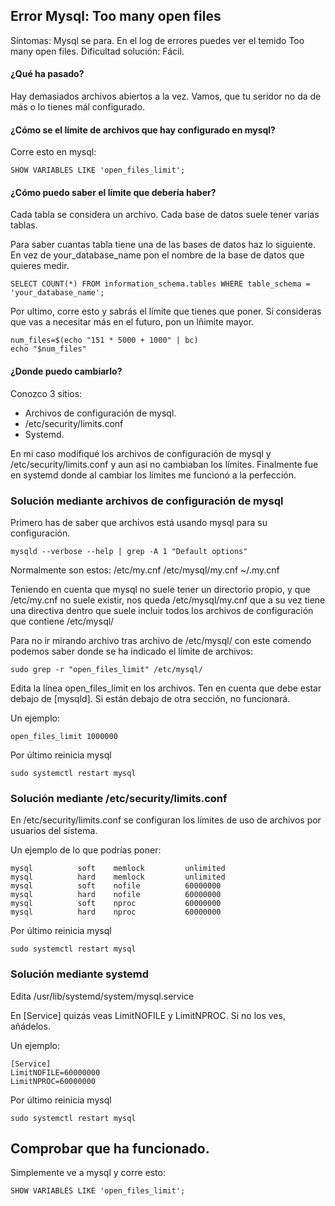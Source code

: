 ## Error Mysql: Too many open files

Síntomas: Mysql se para. En el log de errores puedes ver el temido Too many open files.
Dificultad solución: Fácil.

#### ¿Qué ha pasado?
Hay demasiados archivos abiertos a la vez. Vamos, que tu seridor no da de más o lo tienes mál configurado.

#### ¿Cómo se el límite de archivos que hay configurado en mysql?
Corre esto en mysql:
```
SHOW VARIABLES LIKE 'open_files_limit';
```

#### ¿Cómo puedo saber el límite que debería haber?
Cada tabla se considera un archivo. Cada base de datos suele tener varias tablas.

Para saber cuantas tabla tiene una de las bases de datos haz lo siguiente. En vez de your_database_name pon el nombre de la base de datos que quieres medir.
```
SELECT COUNT(*) FROM information_schema.tables WHERE table_schema = 'your_database_name';
```

Por ultimo, corre esto y sabrás el límite que tienes que poner. Si consideras que vas a necesitar más en el futuro, pon un lñimite mayor.
```
num_files=$(echo "151 * 5000 + 1000" | bc)
echo "$num_files"
```

#### ¿Donde puedo cambiarlo?
Conozco 3 sitios:
- Archivos de configuración de mysql.
- /etc/security/limits.conf
- Systemd.

En mi caso modifiqué los archivos de configuración de mysql y /etc/security/limits.conf y aun así no cambiaban los límites. Finalmente fue en systemd donde al cambiar los límites me funcionó a la perfección.

### Solución mediante archivos de configuración de mysql

Primero has de saber que archivos está usando mysql para su configuración.
```
mysqld --verbose --help | grep -A 1 "Default options"
```
Normalmente son estos: /etc/my.cnf /etc/mysql/my.cnf ~/.my.cnf

Teniendo en cuenta que mysql no suele tener un directorio propio, y que /etc/my.cnf no suele existir, nos queda /etc/mysql/my.cnf  que a su vez tiene una directiva dentro que suele incluir todos los archivos de configuración que contiene /etc/mysql/

Para no ir mirando archivo tras archivo de /etc/mysql/ con este comendo podemos saber donde se ha indicado el límite de archivos:
```
sudo grep -r "open_files_limit" /etc/mysql/
```
Edita la línea open_files_limit en los archivos. Ten en cuenta que debe estar debajo de [mysqld]. Si están debajo de otra sección, no funcionará.

Un ejemplo:
```
open_files_limit 1000000
```
Por último reinicia mysql
```
sudo systemctl restart mysql
```

### Solución mediante /etc/security/limits.conf

En /etc/security/limits.conf se configuran los límites de uso de archivos por usuarios del sistema.

Un ejemplo de lo que podrías poner:
```
mysql          soft    memlock         unlimited
mysql          hard    memlock         unlimited
mysql          soft    nofile          60000000
mysql          hard    nofile          60000000
mysql          soft    nproc           60000000
mysql          hard    nproc           60000000
```
Por último reinicia mysql
```
sudo systemctl restart mysql
```

### Solución mediante systemd

Edita  /usr/lib/systemd/system/mysql.service

En [Service] quizás veas LimitNOFILE y LimitNPROC. Si no los ves, añádelos.

Un ejemplo:
```
[Service]
LimitNOFILE=60000000
LimitNPROC=60000000
```
Por último reinicia mysql
```
sudo systemctl restart mysql
```


## Comprobar que ha funcionado.
Simplemente ve a mysql y corre esto:
```
SHOW VARIABLES LIKE 'open_files_limit';
```
